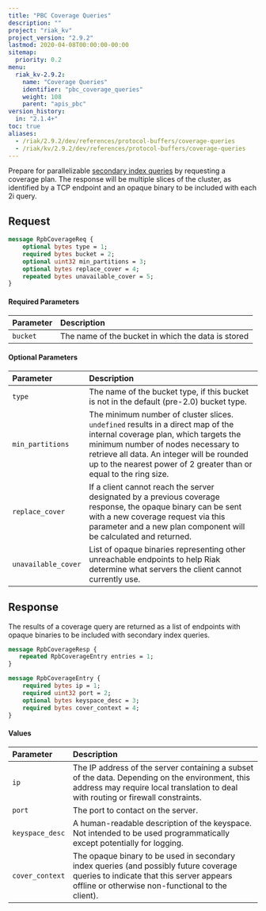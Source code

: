 ```yaml
---
title: "PBC Coverage Queries"
description: ""
project: "riak_kv"
project_version: "2.9.2"
lastmod: 2020-04-08T00:00:00-00:00
sitemap:
  priority: 0.2
menu:
  riak_kv-2.9.2:
    name: "Coverage Queries"
    identifier: "pbc_coverage_queries"
    weight: 108
    parent: "apis_pbc"
version_history:
  in: "2.1.4+"
toc: true
aliases:
  - /riak/2.9.2/dev/references/protocol-buffers/coverage-queries
  - /riak/kv/2.9.2/dev/references/protocol-buffers/coverage-queries
---
```


Prepare for parallelizable
[secondary index queries](../secondary-indexes/) by requesting a
coverage plan. The response will be multiple slices of the cluster, as
identified by a TCP endpoint and an opaque binary to be included with
each 2i query.

## Request

```protobuf
message RpbCoverageReq {
    optional bytes type = 1;
    required bytes bucket = 2;
    optional uint32 min_partitions = 3;
    optional bytes replace_cover = 4;
    repeated bytes unavailable_cover = 5;
}
```

#### Required Parameters

Parameter | Description
:---------|:-----------
`bucket` | The name of the bucket in which the data is stored

#### Optional Parameters

Parameter | Description
:---------|:-----------
`type` | The name of the bucket type, if this bucket is not in the default (pre-2.0) bucket type.
`min_partitions` | The minimum number of cluster slices. `undefined` results in a direct map of the internal coverage plan, which targets the minimum number of nodes necessary to retrieve all data. An integer will be rounded up to the nearest power of 2 greater than or equal to the ring size.
`replace_cover` | If a client cannot reach the server designated by a previous coverage response, the opaque binary can be sent with a new coverage request via this parameter and a new plan component will be calculated and returned.
`unavailable_cover` | List of opaque binaries representing other unreachable endpoints to help Riak determine what servers the client cannot currently use.

## Response

The results of a coverage query are returned as a list of endpoints
with opaque binaries to be included with secondary index queries.

```protobuf
message RpbCoverageResp {
   repeated RpbCoverageEntry entries = 1;
}

message RpbCoverageEntry {
    required bytes ip = 1;
    required uint32 port = 2;
    optional bytes keyspace_desc = 3;
    required bytes cover_context = 4;
}
```

#### Values

Parameter | Description
:---------|:-----------
`ip` | The IP address of the server containing a subset of the data. Depending on the environment, this address may require local translation to deal with routing or firewall constraints.
`port` | The port to contact on the server.
`keyspace_desc` | A human-readable description of the keyspace. Not intended to be used programmatically except potentially for logging.
`cover_context` | The opaque binary to be used in secondary index queries (and possibly future coverage queries to indicate that this server appears offline or otherwise non-functional to the client).
